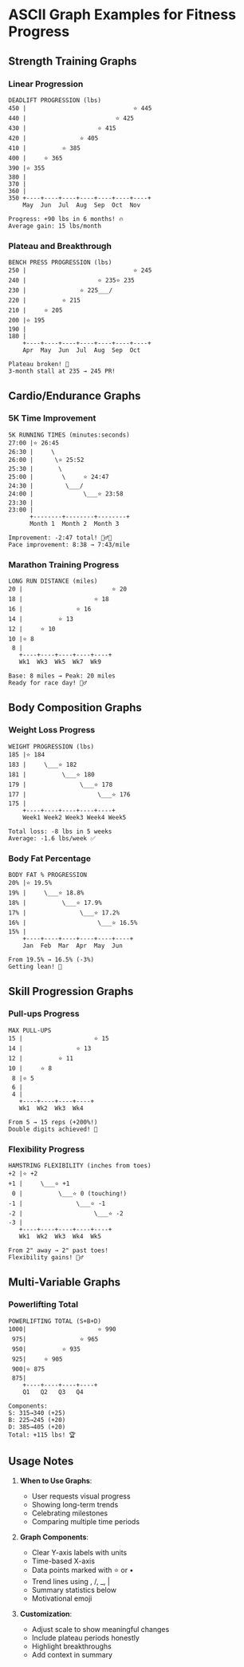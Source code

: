 # ASCII Graph Examples for Fitness Progress

## Strength Training Graphs

### Linear Progression
```
DEADLIFT PROGRESSION (lbs)
450 |                              ⭐ 445
440 |                         ⭐ 425
430 |                    ⭐ 415
420 |               ⭐ 405
410 |          ⭐ 385
400 |     ⭐ 365
390 |⭐ 355
380 |
370 |
360 |
350 +----+----+----+----+----+----+----+
    May  Jun  Jul  Aug  Sep  Oct  Nov

Progress: +90 lbs in 6 months! 🔥
Average gain: 15 lbs/month
```

### Plateau and Breakthrough
```
BENCH PRESS PROGRESSION (lbs)
250 |                              ⭐ 245
240 |                    ⭐ 235⭐ 235
230 |               ⭐ 225___/ 
220 |          ⭐ 215
210 |     ⭐ 205
200 |⭐ 195
190 |
180 |
    +----+----+----+----+----+----+----+
    Apr  May  Jun  Jul  Aug  Sep  Oct

Plateau broken! 💪
3-month stall at 235 → 245 PR!
```

## Cardio/Endurance Graphs

### 5K Time Improvement
```
5K RUNNING TIMES (minutes:seconds)
27:00 |⭐ 26:45
26:30 |     \
26:00 |      \⭐ 25:52
25:30 |       \
25:00 |        \     ⭐ 24:47
24:30 |         \___/
24:00 |              \___⭐ 23:58
23:30 |
23:00 |
      +--------+--------+--------+
      Month 1  Month 2  Month 3

Improvement: -2:47 total! 🏃‍♂️💨
Pace improvement: 8:38 → 7:43/mile
```

### Marathon Training Progress
```
LONG RUN DISTANCE (miles)
20 |                         ⭐ 20
18 |                    ⭐ 18
16 |               ⭐ 16
14 |          ⭐ 13
12 |     ⭐ 10
10 |⭐ 8
 8 |
   +----+----+----+----+----+
   Wk1  Wk3  Wk5  Wk7  Wk9

Base: 8 miles → Peak: 20 miles
Ready for race day! 🏃‍♂️
```

## Body Composition Graphs

### Weight Loss Progress
```
WEIGHT PROGRESSION (lbs)
185 |⭐ 184
183 |     \___⭐ 182
181 |          \___⭐ 180
179 |               \___⭐ 178
177 |                    \___⭐ 176
175 |
    +----+----+----+----+----+
    Week1 Week2 Week3 Week4 Week5

Total loss: -8 lbs in 5 weeks
Average: -1.6 lbs/week ✅
```

### Body Fat Percentage
```
BODY FAT % PROGRESSION
20% |⭐ 19.5%
19% |     \___⭐ 18.8%
18% |          \___⭐ 17.9%
17% |               \___⭐ 17.2%
16% |                    \___⭐ 16.5%
15% |
    +----+----+----+----+----+----+
    Jan  Feb  Mar  Apr  May  Jun

From 19.5% → 16.5% (-3%)
Getting lean! 💪
```

## Skill Progression Graphs

### Pull-ups Progress
```
MAX PULL-UPS
15 |                    ⭐ 15
14 |               ⭐ 13
12 |          ⭐ 11
10 |     ⭐ 8
 8 |⭐ 5
 6 |
 4 |
   +----+----+----+----+
   Wk1  Wk2  Wk3  Wk4

From 5 → 15 reps (+200%!)
Double digits achieved! 🎯
```

### Flexibility Progress
```
HAMSTRING FLEXIBILITY (inches from toes)
+2 |⭐ +2
+1 |     \___⭐ +1
 0 |          \___⭐ 0 (touching!)
-1 |               \___⭐ -1
-2 |                    \___⭐ -2
-3 |
   +----+----+----+----+----+
   Wk1  Wk2  Wk3  Wk4  Wk5

From 2" away → 2" past toes!
Flexibility gains! 🧘‍♂️
```

## Multi-Variable Graphs

### Powerlifting Total
```
POWERLIFTING TOTAL (S+B+D)
1000|                    ⭐ 990
 975|               ⭐ 965
 950|          ⭐ 935
 925|     ⭐ 905
 900|⭐ 875
 875|
    +----+----+----+----+
    Q1   Q2   Q3   Q4

Components:
S: 315→340 (+25)
B: 225→245 (+20) 
D: 385→405 (+20)
Total: +115 lbs! 🏆
```

## Usage Notes

1. **When to Use Graphs**:
   - User requests visual progress
   - Showing long-term trends
   - Celebrating milestones
   - Comparing multiple time periods

2. **Graph Components**:
   - Clear Y-axis labels with units
   - Time-based X-axis
   - Data points marked with ⭐ or •
   - Trend lines using \, /, _, |
   - Summary statistics below
   - Motivational emoji

3. **Customization**:
   - Adjust scale to show meaningful changes
   - Include plateau periods honestly
   - Highlight breakthroughs
   - Add context in summary